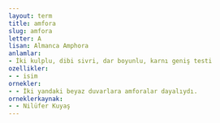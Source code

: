 ```yaml
---
layout: term
title: amfora
slug: amfora
letter: A
lisan: Almanca Amphora
anlamlar:
- İki kulplu, dibi sivri, dar boyunlu, karnı geniş testi
ozellikler:
- - isim
ornekler:
- - İki yandaki beyaz duvarlara amforalar dayalıydı.
orneklerkaynak:
- - Nilüfer Kuyaş
---
```

